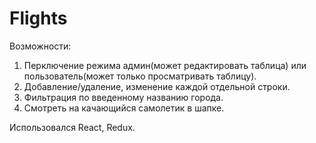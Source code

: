 # Flights

Возможности:
1. Перключение режима админ(может редактировать таблица) или пользователь(может только просматривать таблицу).
2. Добавление/удаление, изменение каждой отдельной строки.
3. Фильтрация по введенному названию города.
4. Смотреть на качающийся самолетик в шапке.

Использовался React, Redux.
